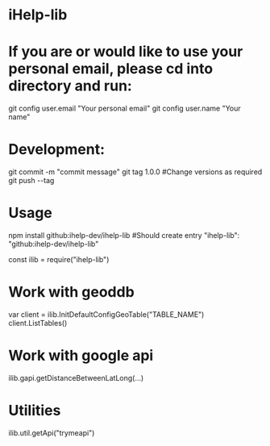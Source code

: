 # iHelp-lib

# If you are or would like to use your personal email, please cd into directory and run:
  git config user.email "Your personal email"
  git config user.name "Your name"


# Development:
  git commit -m "commit message"
  git tag 1.0.0 #Change versions as required
  git push --tag


# Usage 
  npm install github:ihelp-dev/ihelp-lib #Should create entry "ihelp-lib": "github:ihelp-dev/ihelp-lib"
  
  const ilib = require("ihelp-lib")
  # Work with geoddb
  var client = ilib.InitDefaultConfigGeoTable("TABLE_NAME")
  client.ListTables()

  # Work with google api
  ilib.gapi.getDistanceBetweenLatLong(...)

  # Utilities
  ilib.util.getApi("trymeapi")


